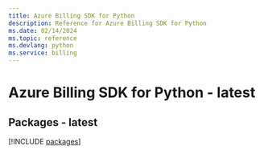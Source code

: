```yaml
---
title: Azure Billing SDK for Python
description: Reference for Azure Billing SDK for Python
ms.date: 02/14/2024
ms.topic: reference
ms.devlang: python
ms.service: billing
---
```

# Azure Billing SDK for Python - latest
## Packages - latest
[!INCLUDE [packages](billing-index.md)]